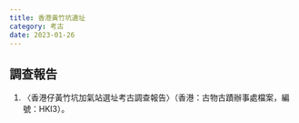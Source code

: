 ```yaml
---
title: 香港黃竹坑遺址
category: 考古
date: 2023-01-26
---
```

<adsense></adsense>

## 調查報告
1. 〈香港仔黃竹坑加氣站選址考古調查報告〉（香港：古物古蹟辦事處檔案，編號：HKI3）。